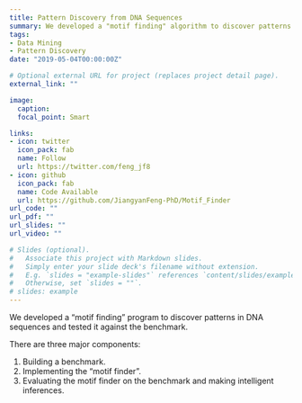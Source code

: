 ```yaml
---
title: Pattern Discovery from DNA Sequences
summary: We developed a "motif finding" algorithm to discover patterns in DNA sequences. 
tags:
- Data Mining
- Pattern Discovery
date: "2019-05-04T00:00:00Z"

# Optional external URL for project (replaces project detail page).
external_link: ""

image:
  caption: 
  focal_point: Smart

links:
- icon: twitter
  icon_pack: fab
  name: Follow
  url: https://twitter.com/feng_jf8
- icon: github
  icon_pack: fab
  name: Code Available
  url: https://github.com/JiangyanFeng-PhD/Motif_Finder
url_code: ""
url_pdf: ""
url_slides: ""
url_video: ""

# Slides (optional).
#   Associate this project with Markdown slides.
#   Simply enter your slide deck's filename without extension.
#   E.g. `slides = "example-slides"` references `content/slides/example-slides.md`.
#   Otherwise, set `slides = ""`.
# slides: example
---
```

We developed a “motif finding” program to discover patterns in DNA sequences and tested it against the benchmark.

There are three major components:
1. Building a benchmark.
2. Implementing the “motif finder”.
3. Evaluating the motif finder on the benchmark and making intelligent inferences.
